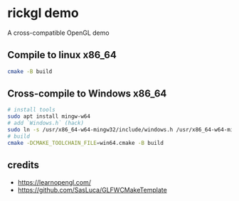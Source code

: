 # rickgl demo

A cross-compatible OpenGL demo

## Compile to linux x86_64
```sh
cmake -B build
```

## Cross-compile to Windows x86_64
```sh
# install tools
sudo apt install mingw-w64
# add `Windows.h` (hack)
sudo ln -s /usr/x86_64-w64-mingw32/include/windows.h /usr/x86_64-w64-mingw32/include/Windows.h
# build
cmake -DCMAKE_TOOLCHAIN_FILE=win64.cmake -B build
```

## credits
- https://learnopengl.com/
- https://github.com/SasLuca/GLFWCMakeTemplate
